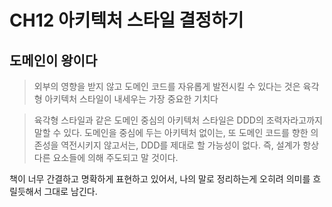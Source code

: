 # CH12 아키텍처 스타일 결정하기

## 도메인이 왕이다

> 외부의 영향을 받지 않고 도메인 코드를 자유롭게 발전시킬 수 있다는 것은 육각형 아키텍처 스타일이 내세우는 가장 중요한 기치다

> 육각형 스타일과 같은 도메인 중심의 아키텍처 스타일은 DDD의 조력자라고까지 말할 수 있다. 도메인을 중심에 두는 아키텍처 없이는, 또 도메인 코드를 향한 의존성을 역전시키지 않고서는, DDD를 제대로 할 가능성이 없다. 즉, 설계가 항상 다른 요소들에 의해 주도되고 말 것이다.

책이 너무 간결하고 명확하게 표현하고 있어서, 나의 말로 정리하는게 오히려 의미를 흐릴듯해서 그대로 남긴다.
